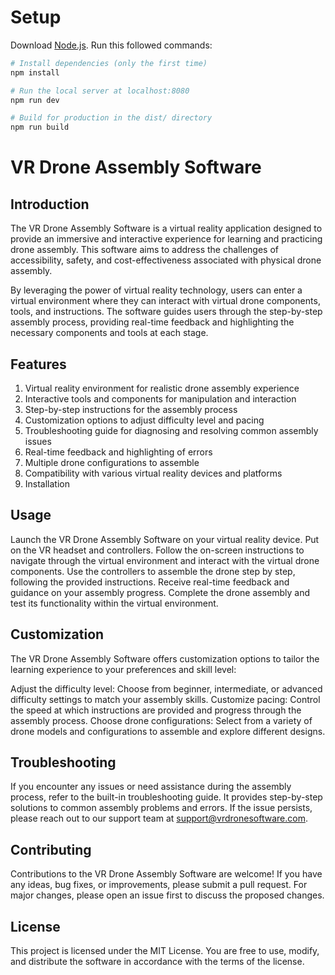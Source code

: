 # Setup
Download [Node.js](https://nodejs.org/en/download/).
Run this followed commands:

``` bash
# Install dependencies (only the first time)
npm install

# Run the local server at localhost:8080
npm run dev

# Build for production in the dist/ directory
npm run build
```
# VR Drone Assembly Software
## Introduction
The VR Drone Assembly Software is a virtual reality application designed to provide an immersive and interactive experience for learning and practicing drone assembly. This software aims to address the challenges of accessibility, safety, and cost-effectiveness associated with physical drone assembly.

By leveraging the power of virtual reality technology, users can enter a virtual environment where they can interact with virtual drone components, tools, and instructions. The software guides users through the step-by-step assembly process, providing real-time feedback and highlighting the necessary components and tools at each stage.

## Features
1. Virtual reality environment for realistic drone assembly experience
2. Interactive tools and components for manipulation and interaction
3. Step-by-step instructions for the assembly process
4. Customization options to adjust difficulty level and pacing
5. Troubleshooting guide for diagnosing and resolving common assembly issues
6. Real-time feedback and highlighting of errors
7. Multiple drone configurations to assemble
8. Compatibility with various virtual reality devices and platforms
9. Installation

## Usage
Launch the VR Drone Assembly Software on your virtual reality device.
Put on the VR headset and controllers.
Follow the on-screen instructions to navigate through the virtual environment and interact with the virtual drone components.
Use the controllers to assemble the drone step by step, following the provided instructions.
Receive real-time feedback and guidance on your assembly progress.
Complete the drone assembly and test its functionality within the virtual environment.
## Customization
The VR Drone Assembly Software offers customization options to tailor the learning experience to your preferences and skill level:

Adjust the difficulty level: Choose from beginner, intermediate, or advanced difficulty settings to match your assembly skills.
Customize pacing: Control the speed at which instructions are provided and progress through the assembly process.
Choose drone configurations: Select from a variety of drone models and configurations to assemble and explore different designs.
## Troubleshooting
If you encounter any issues or need assistance during the assembly process, refer to the built-in troubleshooting guide. It provides step-by-step solutions to common assembly problems and errors. If the issue persists, please reach out to our support team at support@vrdronesoftware.com.

## Contributing
Contributions to the VR Drone Assembly Software are welcome! If you have any ideas, bug fixes, or improvements, please submit a pull request. For major changes, please open an issue first to discuss the proposed changes.

## License
This project is licensed under the MIT License. You are free to use, modify, and distribute the software in accordance with the terms of the license.
